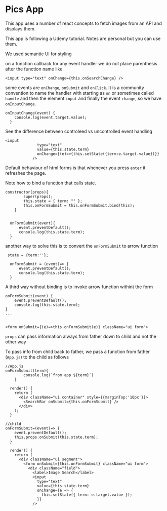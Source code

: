 # Pics App

This app uses a number of react concepts to fetch images from an API and displays them.

This app is following a Udemy tutorial. Notes are personal but you can use them.

We used semantic UI for styling

on a function callback for any event handler we do not place parenthesis after the function name like

```
<input type="text" onChange={this.onSearchChange} />
```

some events are `onChange`, `onSubmit` and `onClick`.
It is a community convention to name the handler with starting as `on` or sometimes called `handle` and then the element `input` and finally the event `change`, so we have `onInputChange`.

```
onInputChange(event) {
    console.log(event.target.value);
  }
```

See the difference between controleed vs uncontrolled event handling

```
<input
              type="text"
              value={this.state.term}
              onChange={(e)=>{this.setState({term:e.target.value})}}
            />
```

Default behaviour of html forms is that whenever you press `enter` it refreshes the page.

Note how to bind a function that calls state.

```
constructor(props){
        super(props);
        this.state = { term: "" };
        this.onFormSubmit = this.onFormSubmit.bind(this);
    }


  onFormSubmit(event){
      event.preventDefault();
      console.log(this.state.term);
  }
```

another way to solve this is to convert the `onFormSubmit` to arrow function

```
 state = {term:''};

  onFormSubmit = (event)=> {
      event.preventDefault();
      console.log(this.state.term);
  }

```

A third way without binding is to invoke arrow function withint the form

```
onFormSubmit(event) {
    event.preventDefault();
    console.log(this.state.term);
}
...


<form onSubmit={(e)=>this.onFormSubmit(e)} className="ui form">

```

`props` can pass information always from father down to child and not the other way

To pass info from child back to father, we pass a function from father (`App.js`) to the child as follows

````
//App.js
onFormSubmit(term){
        console.log(`from app ${term}`)
    }

  render() {
    return (
      <div className="ui container" style={{marginTop:'10px'}}>
        <SearchBar onSubmit={this.onFormSubmit} />
      </div>
    );
  }

````

````
//child
onFormSubmit=(event)=> {
    event.preventDefault();
    this.props.onSubmit(this.state.term);
  }

  render() {
    return (
      <div className="ui segment">
        <form onSubmit={this.onFormSubmit} className="ui form">
          <div className="field">
            <label>Image Search</label>
            <input
              type="text"
              value={this.state.term}
              onChange={e => {
                this.setState({ term: e.target.value });
              }}
            />
````